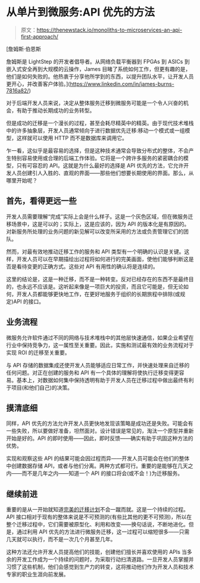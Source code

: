 # 从单片到微服务:API 优先的方法

> 原文：<https://thenewstack.io/monoliths-to-microservices-an-api-first-approach/>

[](https://www.linkedin.com/in/james-burns-7816a82/)

 [詹姆斯·伯恩斯

詹姆斯是 LightStep 的开发者倡导者。从网络负载平衡器到 FPGAs 到 ASICs 到嵌入式安全再到大规模的云操作，James 目睹了系统如何工作，但更有趣的是，他们是如何失败的。他热衷于分享他所学到的东西，以提升团队水平，让开发人员更开心，并改善客户体验。](https://www.linkedin.com/in/james-burns-7816a82/) [](https://www.linkedin.com/in/james-burns-7816a82/)

对于后端开发人员来说，决定从整体服务迁移到微服务可能是一个令人兴奋的机会，有助于推动长期成功的业务转型。

但是成功的迁移是一个漫长的过程，甚至会耗尽精英中的精英。由于现代技术堆栈中的许多抽象层，开发人员通常倾向于进行数据优先迁移:移动一个模式或一组模型，这样就可以使用 HTTP 而不是数据库来调用它。

乍一看，这似乎是最容易的选择，但是这种技术通常会导致分布式的整体，不会产生特别容易使用或合理的后端工作体验。它将是一个跨许多服务的紧密耦合的模型，只有可容忍的 API。这就是为什么最好的选择是 API 优先的方法，它允许开发人员创建引人入胜的、直观的界面——那些他们想要长期使用的界面。那么，从哪里开始呢？

## 首先，看得更远一些

开发人员需要理解“完成”实际上会是什么样子。这是一个灰色区域，但在微服务迁移场景中，这是可以的；实际上，这是应该的，因为 API 的版本化是有原因的。对新服务所处理的业务问题的新见解可以改变所采用的方法或负责管理它们的团队。

然而，对最有效地推动迁移工作的服务和 API 类型有一个明确的认识是关键。这样，开发人员可以在早期描绘出过程将如何进行的完美画面，使他们能够判断这是否是看待变更的正确方式。这些对 API 有用性的确认将是连续的。

这里的结论是，这是一种迁移，而不是一种转变。反对已经存在的东西不是最终目的，也永远不应该是。这听起来像是一项巨大的投资，而且它可能是，但无论如何，开发人员都能够更快地工作，在更好地服务于组织的长期旅程中排除(或规定)API 的接口。

## 业务流程

微服务允许软件通过不同的网络与技术堆栈中的其他层快速通信，如果企业希望在行业中保持竞争力，这一属性至关重要。因此，实施和测试最有效的业务流程对于实现 ROI 的迁移至关重要。

与 API 存储的数据集成还使开发人员能够适应日常工作，并快速处理来自迁移的任何问题。对正在创建的服务和 API 有一个具体的理解将使执行迁移变得更容易。基本上，对数据如何集中保持透明有助于开发人员在迁移过程中做出最终有利于项目(和他们自己)的决策。

## 摸清底细

同样，API 优先的方法允许开发人员更快地发现该策略是成功还是失败。可能会有一些失败，所以要做好准备，坦然面对。设计错误是常见的，淘汰一个原型并重新开始是好的。API 的即时使用——因此，即时反馈——确实有助于巩固这种方法的优势。

实现和观察这些 API 的结果可能会因过程而异——开发人员可能会在他们的整体中创建数据存储 API，或者与他们分离。两种方式都可行。重要的是能够在几天之内——而不是几年之内——知道一个 API 的接口将会(或不会！)为迁移服务。

## 继续前进

重要的是从一开始就知道[完美的迁移计划](https://mailtrack.io/trace/link/5fd785f1c3134a44068f007441a087079b9c5718?url=https%3A%2F%2Flightstep.com%2Fblog%2Fmicroservices-architecture-when-and-how-to-move-to-microservices%2F&userId=4038883&signature=e0b596785e5e2c26)不会一蹴而就。这是一个持续的过程。API 接口相对于现有的整体来说是不可预测的(有些比其他的更不可预测)，所以在整个迁移过程中，它们需要被原型化、利用和改变——换句话说，不断地进化。但是，通过利用 API 优先的方法进行微服务迁移，这一过程可以缩短很多——只需几天就可以执行，而不是一次几个月甚至几年。

这种方法还允许开发人员提高他们的技能，创建他们擅长并喜欢使用的 APIs 当多余的开发工作成为一个持续的问题时，为采取行动扫清道路。一旦开发人员掌握并习惯了这些机制，他们会感觉到生产力的转变，这将推动他们作为开发人员和技术专家的职业生涯向前发展。

<svg xmlns:xlink="http://www.w3.org/1999/xlink" viewBox="0 0 68 31" version="1.1"><title>Group</title> <desc>Created with Sketch.</desc></svg>